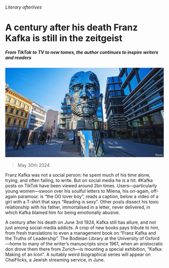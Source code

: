 ###### Literary afterlives

# A century after his death Franz Kafka is still in the zeitgeist 

##### From TikTok to TV to new tomes, the author continues to inspire writers and readers 

![image](images/20240601_CUP002.jpg) 

> May 30th 2024 

Franz Kafka was not a social person: he spent much of his time alone, trying, and often failing, to write. But on social media he is a hit. #Kafka posts on TikTok have been viewed around 2bn times. Users—particularly young women—swoon over his soulful letters to Milena, his on-again, off-again paramour.  is “the OG lover boy”, reads a caption, below a video of a girl with a T-shirt that says “Reading is sexy”. Other posts dissect his toxic relationship with his father, immortalised in a letter, never delivered, in which Kafka blamed him for being emotionally abusive.

A century after his death on June 3rd 1924, Kafka still has allure, and not just among social-media addicts. A crop of new books pays tribute to him, from fresh translations to even a management book on “Franz Kafka and the Truths of Leadership”. The Bodleian Library at the University of Oxford—home to many of the writer’s manuscripts since 1961, when an aristocratic don drove them there from Zurich—is mounting a special exhibition, “Kafka: Making of an Icon”. A suitably weird biographical series will appear on ChaiFlicks, a Jewish streaming service, in June.

